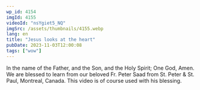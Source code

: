 ```yaml
---
wp_id: 4154
imgId: 4155
videoId: "nsYgiet5_NQ"
imgSrc: /assets/thumbnails/4155.webp
lang: en
title: "Jesus looks at the heart"
pubDate: 2023-11-03T12:00:08
tags: ["wow"]
---
```


In the name of the Father, and the Son, and the Holy Spirit; One God, Amen. We are blessed to learn from our beloved Fr. Peter Saad from St. Peter &amp; St. Paul, Montreal, Canada. This video is of course used with his blessing.
